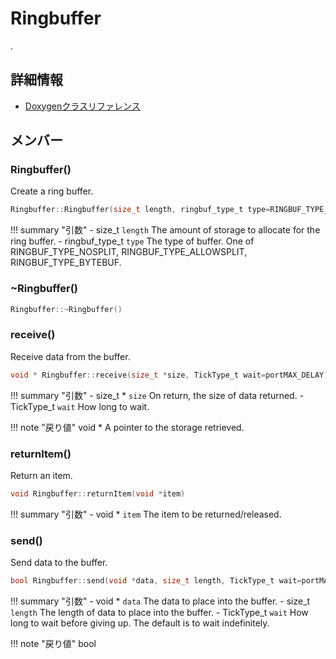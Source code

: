 # Ringbuffer

. 

## 詳細情報

- [Doxygenクラスリファレンス](https://lang-ship.com/reference/ESP32/1.0.2/class_ringbuffer.html)

## メンバー

### Ringbuffer()
Create a ring buffer.


```c
Ringbuffer::Ringbuffer(size_t length, ringbuf_type_t type=RINGBUF_TYPE_NOSPLIT)
```

!!! summary "引数"
	- size_t `length` The amount of storage to allocate for the ring buffer. 
	- ringbuf_type_t `type` The type of buffer. One of RINGBUF_TYPE_NOSPLIT, RINGBUF_TYPE_ALLOWSPLIT, RINGBUF_TYPE_BYTEBUF. 



### ~Ringbuffer()



```c
Ringbuffer::~Ringbuffer()
```



### receive()
Receive data from the buffer.


```c
void * Ringbuffer::receive(size_t *size, TickType_t wait=portMAX_DELAY)
```

!!! summary "引数"
	- size_t * `size` On return, the size of data returned. 
	- TickType_t `wait` How long to wait. 

!!! note "戻り値"
	void * A pointer to the storage retrieved. 



### returnItem()
Return an item.


```c
void Ringbuffer::returnItem(void *item)
```

!!! summary "引数"
	- void * `item` The item to be returned/released. 



### send()
Send data to the buffer.


```c
bool Ringbuffer::send(void *data, size_t length, TickType_t wait=portMAX_DELAY)
```

!!! summary "引数"
	- void * `data` The data to place into the buffer. 
	- size_t `length` The length of data to place into the buffer. 
	- TickType_t `wait` How long to wait before giving up. The default is to wait indefinitely. 

!!! note "戻り値"
	bool 



